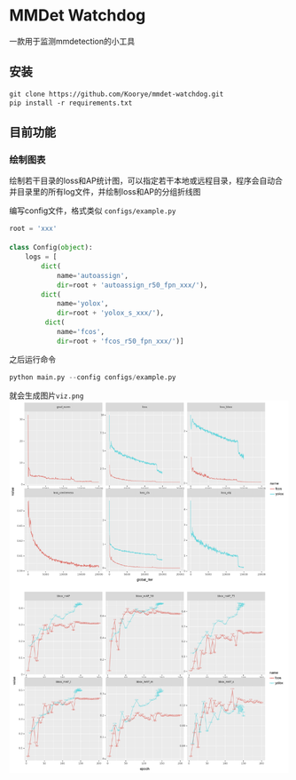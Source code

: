 # MMDet Watchdog
一款用于监测mmdetection的小工具

## 安装
```
git clone https://github.com/Koorye/mmdet-watchdog.git
pip install -r requirements.txt
```

## 目前功能

### 绘制图表
绘制若干目录的loss和AP统计图，可以指定若干本地或远程目录，程序会自动合并目录里的所有log文件，并绘制loss和AP的分组折线图

编写config文件，格式类似 `configs/example.py`
```python
root = 'xxx'

class Config(object):
    logs = [
        dict(
            name='autoassign',
            dir=root + 'autoassign_r50_fpn_xxx/'),
        dict(
            name='yolox',
            dir=root + 'yolox_s_xxx/'),
         dict(
            name='fcos',
            dir=root + 'fcos_r50_fpn_xxx/')]
```

之后运行命令
```python
python main.py --config configs/example.py
```

就会生成图片`viz.png`
![](examples/viz.png)
